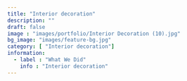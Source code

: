 ```yaml
---
title: "Interior decoration"
description: ""
draft: false
image : "images/portfolio/Interior Decoration (10).jpg"
bg_image: "images/feature-bg.jpg"
category: [ "Interior decoration"]
information:
  - label : "What We Did"
    info : "Interior decoration"
---
```



